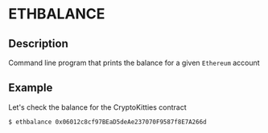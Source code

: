 # ETHBALANCE

## Description

Command line program that prints the balance for a given `Ethereum` account

## Example

Let's check the balance for the CryptoKitties contract

```bash
$ ethbalance 0x06012c8cf97BEaD5deAe237070F9587f8E7A266d
```
